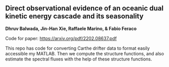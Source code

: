 ## Direct observational evidence of an oceanic dual kinetic energy cascade and its seasonality
**Dhruv Balwada, Jin-Han Xie, Raffaele Marino, & Fabio Feraco**

Code for paper: https://arxiv.org/pdf/2202.08637.pdf

This repo has code for converting Carthe drifter data to format easily accessible my MATLAB. 
Then we compute the structure functions, and also estimate the spectral fluxes with the help of these structure functions. 


